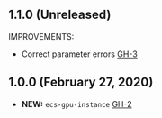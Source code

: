 ## 1.1.0 (Unreleased)

IMPROVEMENTS:

- Correct parameter errors [GH-3](https://github.com/terraform-alicloud-modules/terraform-alicloud-ecs-ecs-gpu-instance/pull/3)

## 1.0.0 (February 27, 2020)

- **NEW:** `ecs-gpu-instance` [GH-2](https://github.com/terraform-alicloud-modules/terraform-alicloud-ecs-ecs-gpu-instance/pull/2)

